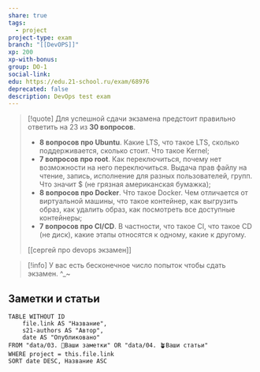 ```yaml
---
share: true
tags:
  - project
project-type: exam
branch: "[[DevOPS]]"
xp: 200
xp-with-bonus: 
group: DO-1
social-link: 
edu: https://edu.21-school.ru/exam/68976
deprecated: false
description: DevOps test exam
---
```


> [!quote] 
> Для успешной сдачи экзамена предстоит правильно ответить на 23 из **30 вопросов**.
> - **8 вопросов про Ubuntu**. Какие LTS, что такое LTS, сколько поддерживается, сколько стоит. Что такое Kernel;
> - **7 вопросов про root**. Как переключиться, почему нет возможности на него переключиться. Выдача прав файлу на чтение, запись, исполнение для разных пользователей, групп. Что значит $ (не грязная американская бумажка);
> - **8 вопросов про Docker**. Что такое Docker. Чем отличается от виртуальной машины, что такое контейнер, как выгрузить образ, как удалить образ, как посмотреть все доступные контейнеры;
> - **7 вопросов про CI/CD**. В частности, что такое CI, что такое CD (не диск), какие этапы относятся к одному, какие к другому.
> 
> [[сергей про devops экзамен]]


> [!info] 
>  У вас есть бесконечное число попыток чтобы сдать экзамен. ^_~


## Заметки и статьи
```dataview
TABLE WITHOUT ID
    file.link AS "Название",
    s21-authors AS "Автор",
    date AS "Опубликовано"
FROM "data/03. 🌱Ваши заметки" OR "data/04. 🪴Ваши статьи"
WHERE project = this.file.link
SORT date DESC, Название ASC
```
